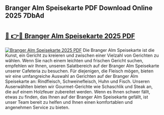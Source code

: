 ## Branger Alm Speisekarte PDF Download Online 2025 7DbAd

# <h2><a href="http://gc6ortd.nevu.top/?p=Branger+Alm+Speisekarte">🔗 👉🔴 Branger Alm Speisekarte 2025 PDF</a></h2>

[![Branger Alm Speisekarte 2025 PDF](https://i.imgur.com/dBaPXMq.png)](http://gc6ortd.nevu.top/?p=Branger+Alm+Speisekarte)
Die Branger Alm Speisekarte ist die Kunst, ein Gericht zu kreieren und zwischen einer Vielzahl von Gerichten zu wählen. Wenn Sie nach einem leichten und frischen Gericht suchen, empfehlen wir Ihnen, unseren Salatbereich auf der Branger Alm Speisekarte unserer Cafeteria zu besuchen. Für diejenigen, die Fleisch mögen, bieten wir eine umfangreiche Auswahl an Gerichten auf der Branger Alm Speisekarte an: Rindfleisch, Schweinefleisch, Huhn und Fisch. Unseren Auserwählten bieten wir Gourmet-Gerichte wie Schaschlik und Steak an, die auf einem Holzfeuer zubereitet werden. Wenn es Ihnen schwer fällt, etwas zu finden, das Ihnen auf der Branger Alm Speisekarte gefällt, ist unser Team bereit zu helfen und Ihnen einen komfortablen und angenehmen Service zu bieten.
